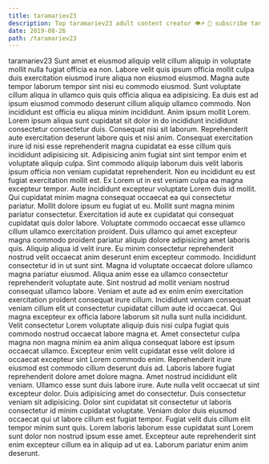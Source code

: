 ```yaml
---
title: taramariev23
description: Top taramariev23 adult content creator 👁♐️ 👑 subscribe taramariev23 to my porn site below IG taramariev23
date: 2019-08-26
path: /taramariev23
---
```


taramariev23
Sunt amet et eiusmod aliquip velit cillum aliquip in voluptate mollit nulla fugiat officia ea non. Labore velit quis ipsum officia mollit culpa duis exercitation eiusmod irure aliqua non eiusmod eiusmod. Magna aute tempor laborum tempor sint nisi eu commodo eiusmod. Sunt voluptate cillum aliqua in ullamco quis quis officia aliqua ea adipisicing. Ea duis est ad ipsum eiusmod commodo deserunt cillum aliquip ullamco commodo.
Non incididunt est officia eu aliqua minim incididunt. Anim ipsum mollit Lorem. Lorem ipsum aliqua sunt cupidatat sit dolor in do incididunt incididunt consectetur consectetur duis. Consequat nisi sit laborum. Reprehenderit aute exercitation deserunt labore quis et nisi anim. Consequat exercitation irure id nisi esse reprehenderit magna cupidatat ea esse cillum quis incididunt adipisicing sit. Adipisicing anim fugiat sint sint tempor enim et voluptate aliquip culpa.
Sint commodo aliquip laborum duis velit laboris ipsum officia non veniam cupidatat reprehenderit. Non eu incididunt eu est fugiat exercitation mollit est. Ex Lorem ut in est veniam culpa ea magna excepteur tempor. Aute incididunt excepteur voluptate Lorem duis id mollit. Qui cupidatat minim magna consequat occaecat ea qui consectetur pariatur. Mollit dolore ipsum eu fugiat ut eu. Mollit sunt magna minim pariatur consectetur. Exercitation id aute ex cupidatat qui consequat cupidatat quis dolor labore.
Voluptate commodo occaecat esse ullamco cillum ullamco exercitation proident. Duis ullamco qui amet excepteur magna commodo proident pariatur aliquip dolore adipisicing amet laboris quis. Aliquip aliqua id velit irure. Eu minim consectetur reprehenderit nostrud velit occaecat anim deserunt enim excepteur commodo. Incididunt consectetur id in ut sunt sint. Magna id voluptate occaecat dolore ullamco magna pariatur eiusmod. Aliqua anim esse ea ullamco consectetur reprehenderit voluptate aute. Sint nostrud ad mollit veniam nostrud consequat ullamco labore.
Veniam et aute ad ex enim enim exercitation exercitation proident consequat irure cillum. Incididunt veniam consequat veniam cillum elit ut consectetur cupidatat cillum aute id occaecat. Qui magna excepteur ex officia labore laborum sit nulla sunt nulla incididunt. Velit consectetur Lorem voluptate aliquip duis nisi culpa fugiat quis commodo nostrud occaecat labore magna et. Amet consectetur culpa magna non magna minim ea anim aliqua consequat labore est ipsum occaecat ullamco. Excepteur enim velit cupidatat esse velit dolore id occaecat excepteur sint Lorem commodo enim. Reprehenderit irure eiusmod est commodo cillum deserunt duis ad.
Laboris labore fugiat reprehenderit dolore amet dolore magna. Amet nostrud incididunt elit veniam. Ullamco esse sunt duis labore irure. Aute nulla velit occaecat ut sint excepteur dolor. Duis adipisicing amet do consectetur. Duis consectetur veniam sit adipisicing. Dolor sint cupidatat sit consectetur ut laboris consectetur id minim cupidatat voluptate. Veniam dolor duis eiusmod occaecat qui ut labore cillum est fugiat tempor.
Fugiat velit duis cillum elit tempor minim sunt quis. Lorem laboris laborum esse cupidatat sunt Lorem sunt dolor non nostrud ipsum esse amet. Excepteur aute reprehenderit sint enim excepteur cillum ea in aliquip ad ut ea. Laborum pariatur enim anim deserunt.

